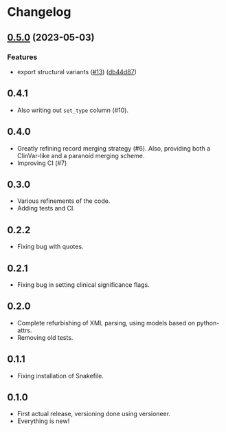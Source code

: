 # Changelog

## [0.5.0](https://www.github.com/bihealth/clinvar-tsv/compare/v0.4.1...v0.5.0) (2023-05-03)


### Features

* export structural variants ([#13](https://www.github.com/bihealth/clinvar-tsv/issues/13)) ([db44d87](https://www.github.com/bihealth/clinvar-tsv/commit/db44d8739f6f619266f806611950f339b0842352))

## 0.4.1

- Also writing out ``set_type`` column (#10).

## 0.4.0

- Greatly refining record merging strategy (#6).
  Also, providing both a ClinVar-like and a paranoid merging scheme.
- Improving CI (#7)

## 0.3.0

- Various refinements of the code.
- Adding tests and CI.

## 0.2.2

- Fixing bug with quotes.

## 0.2.1

- Fixing bug in setting clinical significance flags.

## 0.2.0

- Complete refurbishing of XML parsing, using models based on python-attrs.
- Removing old tests.

## 0.1.1

- Fixing installation of Snakefile.

## 0.1.0

- First actual release, versioning done using versioneer.
- Everything is new!
